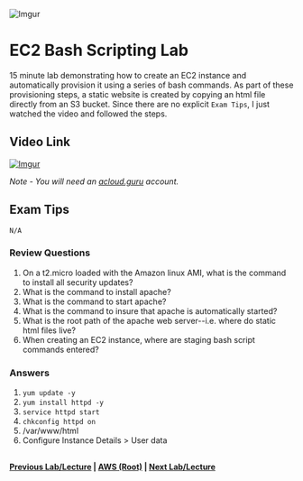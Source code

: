 ![Imgur](https://i.imgur.com/9awJmtb.png)


EC2 Bash Scripting Lab
======

15 minute lab demonstrating how to create an EC2 instance and automatically provision it using a series of bash commands. 
As part of these provisioning steps, a static website is created by copying an html file directly from an S3 bucket.
Since there are no explicit `Exam Tips`, I just watched the video and followed the steps.


## Video Link

[![Imgur](https://i.imgur.com/Ih2VVFd.png)](https://acloud.guru/course/aws-certified-solutions-architect-associate/learn/ec2/bootstrap-scripts/watch)

*Note - You will need an [acloud.guru](acloud.guru) account.*


## Exam Tips

    N/A

### Review Questions

1.  On a t2.micro loaded with the Amazon linux AMI, what is the command to install all security updates?
2.  What is the command to install apache?
3.  What is the command to start apache?
4.  What is the command to insure that apache is automatically started?
5.  What is the root path of the apache web server--i.e. where do static html files live?
6.  When creating an EC2 instance, where are staging bash script commands entered?


### Answers

1.  `yum update -y`
2.  `yum install httpd -y`
3.  `service httpd start`
4.  `chkconfig httpd on`
5.  /var/www/html
6.  Configure Instance Details > User data

##

**[Previous Lab/Lecture](ec2-s3-regions-lab.md) | [AWS (Root)](../readme.adoc) | [Next Lab/Lecture](ec2-bash-scripting-lab.md)** 

